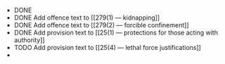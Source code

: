 - DONE
- DONE Add offence text to [[279(1) — kidnapping]]
- DONE Add offence text to [[279(2) — forcible confinement]]
- DONE Add provision text to [[25(1) — protections for those acting with authority]]
- TODO Add provision text to [[25(4) — lethal force justifications]]
-